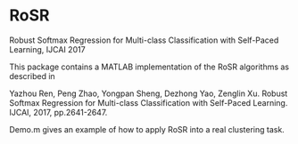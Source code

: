 # RoSR
Robust Softmax Regression for Multi-class Classification with Self-Paced Learning, IJCAI 2017

This package contains a MATLAB implementation of the RoSR algorithms as described in

Yazhou Ren, Peng Zhao, Yongpan Sheng, Dezhong Yao, Zenglin Xu. Robust Softmax Regression for Multi-class Classification with Self-Paced Learning. IJCAI, 2017, pp.2641-2647.

Demo.m gives an example of how to apply RoSR into a real clustering task.
